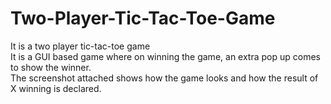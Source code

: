 # Two-Player-Tic-Tac-Toe-Game
It is a two player tic-tac-toe game</br>
It is a GUI based game where on winning the game, an extra pop up comes to show the winner.</br>
The screenshot attached shows how the game looks and how the result of X winning is declared.
